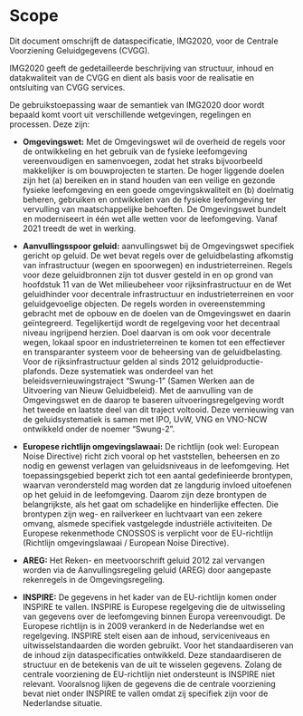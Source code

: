 Scope 
========

Dit document omschrijft de dataspecificatie, IMG2020, voor de Centrale
Voorziening Geluidgegevens (CVGG).

IMG2020 geeft de gedetailleerde beschrijving van structuur, inhoud en
datakwaliteit van de CVGG en dient als basis voor de realisatie en ontsluiting
van CVGG services.

De gebruikstoepassing waar de semantiek van IMG2020 door wordt bepaald komt
voort uit verschillende wetgevingen, regelingen en processen. Deze zijn:

-   **Omgevingswet:** Met de Omgevingswet wil de overheid de regels voor de
    ontwikkeling en het gebruik van de fysieke leefomgeving vereenvoudigen en
    samenvoegen, zodat het straks bijvoorbeeld makkelijker is om bouwprojecten
    te starten. De hoger liggende doelen zijn het (a) bereiken en in stand
    houden van een veilige en gezonde fysieke leefomgeving en een goede
    omgevingskwaliteit en (b) doelmatig beheren, gebruiken en ontwikkelen van de
    fysieke leefomgeving ter vervulling van maatschappelijke behoeften. De
    Omgevingswet bundelt en moderniseert in één wet alle wetten voor de
    leefomgeving. Vanaf 2021 treedt de wet in werking.

-   **Aanvullingsspoor geluid:** aanvullingswet bij de Omgevingswet specifiek
    gericht op geluid. De wet bevat regels over de geluidbelasting afkomstig van
    infrastructuur (wegen en spoorwegen) en industrieterreinen. Regels voor deze
    geluidbronnen zijn tot dusver gesteld in en op grond van hoofdstuk 11 van de
    Wet milieubeheer voor rijksinfrastructuur en de Wet geluidhinder voor
    decentrale infrastructuur en industrieterreinen en voor geluidgevoelige
    objecten. De regels worden in overeenstemming gebracht met de opbouw en de
    doelen van de Omgevingswet en daarin geïntegreerd. Tegelijkertijd wordt de
    regelgeving voor het decentraal niveau ingrijpend herzien. Doel daarvan is
    om ook voor decentrale wegen, lokaal spoor en industrieterreinen te komen
    tot een effectiever en transparanter systeem voor de beheersing van de
    geluidbelasting. Voor de rijksinfrastructuur gelden al sinds 2012
    geluidproductie-plafonds. Deze systematiek was onderdeel van het
    beleidsvernieuwingstraject “Swung-1” (Samen Werken aan de Uitvoering van
    Nieuw Geluidbeleid). Met de aanvulling van de Omgevingswet en de daarop te
    baseren uitvoeringsregelgeving wordt het tweede en laatste deel van dit
    traject voltooid. Deze vernieuwing van de geluidsystematiek is samen met
    IPO, UvW, VNG en VNO-NCW ontwikkeld onder de noemer “Swung-2”.

-   **Europese richtlijn omgevingslawaai:** De richtlijn (ook wel: European
    Noise Directive) richt zich vooral op het vaststellen, beheersen en zo nodig
    en gewenst verlagen van geluidsniveaus in de leefomgeving. Het
    toepassingsgebied beperkt zich tot een aantal gedefinieerde brontypen,
    waarvan verondersteld mag worden dat ze langdurig invloed uitoefenen op het
    geluid in de leefomgeving. Daarom zijn deze brontypen de belangrijkste, als
    het gaat om schadelijke en hinderlijke effecten. Die brontypen zijn weg- en
    railverkeer en luchtvaart van een zekere omvang, alsmede specifiek
    vastgelegde industriële activiteiten. De Europese rekenmethode CNOSSOS is
    verplicht voor de EU-richtlijn (Richtlijn omgevingslawaai / European Noise
    Directive).

-   **AREG:** Het Reken- en meetvoorschrift geluid 2012 zal vervangen worden via
    de Aanvullingsregeling geluid (AREG) door aangepaste rekenregels in de
    Omgevingsregeling.

-   **INSPIRE:** De gegevens in het kader van de EU-richtlijn komen onder
    INSPIRE te vallen. INSPIRE is Europese regelgeving die de uitwisseling van
    gegevens over de leefomgeving binnen Europa vereenvoudigt. De Europese
    richtlijn is in 2009 verankerd in de Nederlandse wet en regelgeving. INSPIRE
    stelt eisen aan de inhoud, serviceniveaus en uitwisselstandaarden die worden
    gebruikt. Voor het standaardiseren van de inhoud zijn dataspecificaties
    ontwikkeld. Deze standaardiseren de structuur en de betekenis van de uit te
    wisselen gegevens. Zolang de centrale voorziening de EU-richtlijn niet
    ondersteunt is INSPIRE niet relevant. Vooralsnog lijken de gegevens die de
    centrale voorziening bevat niet onder INSPIRE te vallen omdat zij specifiek
    zijn voor de Nederlandse situatie.
